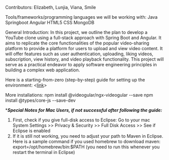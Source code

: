 Contributors: Elizabeth, Lunjia, Viana, Smile

Tools/frameworks/programming languages we will be working with:
Java
Springboot
Angular
HTML5
CSS
MongoDB

General Introduction:
In this project, we outline the plan to develop a YouTube clone using a full-stack approach with Spring Boot and Angular. It aims to replicate the core functionalities of the popular video-sharing platform to provide a platform for users to upload and view video content. It will offer features such as user authentication, uploading, liking videos, subscription, view history, and video playback functionality. This project will serve as a practical endeavor to apply software engineering principles in building a complex web application.

Here is a starting-from-zero (step-by-step) guide for setting up the environment:
<[link](https://docs.google.com/document/d/1TVaTBFVQtJHKZTTw3q-vi2qgYMym-LJ8ioOiuodDjOY/edit?usp=sharing)>

More installations:
npm install @videogular/ngx-videogular --save
npm install @types/core-js --save-dev

****Special Notes for Mac Users, if not successful after following the guide:***
1. First, check if you give full-disk access to Eclipse:
Go to your mac System Settings >> Privacy & Security >> Full Disk Access >> See if Eclipse is enabled
2. If it is still not working, you need to adjust your path to Maven in Eclipse.
Here is a sample command if you used homebrew to download maven: export=/opt/homebrew/bin:$PATH (you need to run this whenever you restart the terminal in Eclipse)
